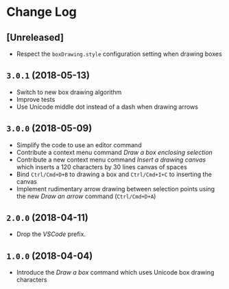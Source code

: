 # Change Log

## [Unreleased]

- Respect the `boxDrawing.style` configuration setting when drawing boxes

## `3.0.1` (2018-05-13)

- Switch to new box drawing algorithm
- Improve tests
- Use Unicode middle dot instead of a dash when drawing arrows

## `3.0.0` (2018-05-09)

- Simplify the code to use an editor command
- Contribute a context menu command *Draw a box enclosing selection*
- Contribute a new context menu command *Insert a drawing canvas* which inserts a 120 characters by 30 lines canvas of spaces
- Bind `Ctrl/Cmd+D+B` to drawing a box and `Ctrl/Cmd+I+C` to inserting the canvas
- Implement rudimentary arrow drawing between selection points using the new *Draw an arrow* command (`Ctrl/Cmd+D+A`)

## `2.0.0` (2018-04-11)

- Drop the *VSCode* prefix.

## `1.0.0` (2018-04-04)

- Introduce the *Draw a box* command which uses Unicode box drawing characters
